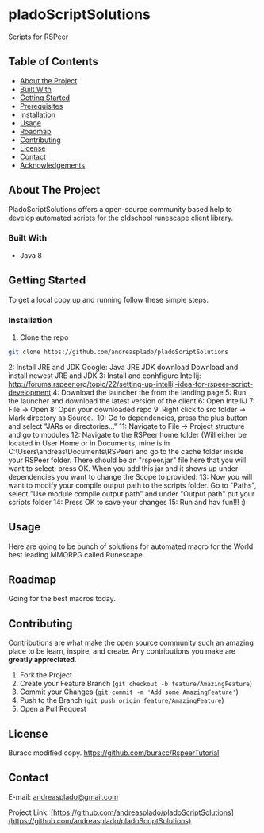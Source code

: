 # pladoScriptSolutions

Scripts for RSPeer

<!-- TABLE OF CONTENTS -->
## Table of Contents

* [About the Project](#about-the-project)
* [Built With](#built-with)
* [Getting Started](#getting-started)
* [Prerequisites](#prerequisites)
* [Installation](#installation)
* [Usage](#usage)
* [Roadmap](#roadmap)
* [Contributing](#contributing)
* [License](#license)
* [Contact](#contact)
* [Acknowledgements](#acknowledgements)



<!-- ABOUT THE PROJECT -->
## About The Project

PladoScriptSolutions offers a open-source community based help to develop automated scripts for the oldschool runescape client library.

### Built With

* []() Java 8

## Getting Started

To get a local copy up and running follow these simple steps.

### Installation

1. Clone the repo
```sh
git clone https://github.com/andreasplado/pladoScriptSolutions
```

2: Install JRE and JDK
Google: Java JRE JDK download
Download and install newest JRE and JDK
3: Install and conhfigure Intellij:
http://forums.rspeer.org/topic/22/setting-up-intellij-idea-for-rspeer-script-development
4: Download the launcher the from the landing page
5: Run the launcher and download the latest version of the client
6: Open IntelliJ
7: File -> Open
8: Open your downloaded repo
9: Right click to src folder -> Mark directory as Source..
10: Go to dependencies, press the plus button and select "JARs or directories..."
11: Navigate to File -> Project structure and go to modules
12: Navigate to the RSPeer home folder (Will either be located in User Home or in Documents, mine is in C:\Users\andreas\Documents\RSPeer) and go to the cache folder inside your RSPeer folder. There should be an "rspeer.jar" file here that you will want to select; press OK. When you add this jar and it shows up under dependencies you want to change the Scope to provided:
13: Now you will want to modify your compile output path to the scripts folder. Go to "Paths", select "Use module compile output path" and under "Output path" put your scripts folder
14: Press OK to save your changes
15: Run and hav fun!!! :)


<!-- USAGE EXAMPLES -->
## Usage
Here are going to be bunch of solutions for automated macro for the World best leading MMORPG called Runescape.


<!-- ROADMAP -->
## Roadmap
Going for the best macros today.


<!-- CONTRIBUTING -->
## Contributing

Contributions are what make the open source community such an amazing place to be learn, inspire, and create. Any contributions you make are **greatly appreciated**.

1. Fork the Project
2. Create your Feature Branch (`git checkout -b feature/AmazingFeature`)
3. Commit your Changes (`git commit -m 'Add some AmazingFeature'`)
4. Push to the Branch (`git push origin feature/AmazingFeature`)
5. Open a Pull Request



<!-- LICENSE -->
## License

Buracc modified copy.
https://github.com/buracc/RspeerTutorial


<!-- CONTACT -->
## Contact

E-mail: andreasplado@gmail.com

Project Link: [https://github.com/andreasplado/pladoScriptSolutions](https://github.com/andreasplado/pladoScriptSolutions)

